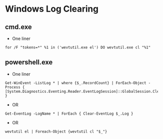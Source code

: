 # Windows Log Clearing 
## cmd.exe 
- One liner
````
for /F "tokens=*" %1 in ('wevtutil.exe el') DO wevtutil.exe cl "%1"
````
## powershell.exe 
- One liner 
````
Get-WinEvent -ListLog * | where {$_.RecordCount} | ForEach-Object -Process { [System.Diagnostics.Eventing.Reader.EventLogSession]::GlobalSession.ClearLog($_.LogName) }
````
- OR
````
Get-EventLog -LogName * | ForEach { Clear-EventLog $_.Log } 
````
- OR
````
wevtutil el | Foreach-Object {wevtutil cl "$_"}
````
